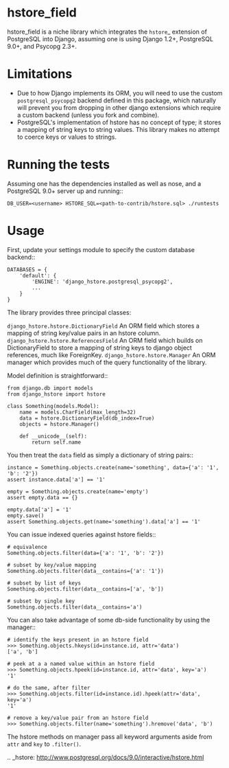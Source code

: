 # hstore_field

hstore_field is a niche library which integrates the `hstore`_ extension of PostgreSQL into Django,
assuming one is using Django 1.2+, PostgreSQL 9.0+, and Psycopg 2.3+.

Limitations
===========

- Due to how Django implements its ORM, you will need to use the custom ``postgresql_psycopg2`` backend
  defined in this package, which naturally will prevent you from dropping in other django extensions
  which require a custom backend (unless you fork and combine).
- PostgreSQL's implementation of hstore has no concept of type; it stores a mapping of string keys to
  string values. This library makes no attempt to coerce keys or values to strings.

Running the tests
=================

Assuming one has the dependencies installed as well as nose, and a PostgreSQL 9.0+ server up and running::

    DB_USER=<username> HSTORE_SQL=<path-to-contrib/hstore.sql> ./runtests

Usage
=====

First, update your settings module to specify the custom database backend::

    DATABASES = {
        'default': {
            'ENGINE': 'django_hstore.postgresql_psycopg2',
            ...
        }
    }

The library provides three principal classes:

``django_hstore.hstore.DictionaryField``
    An ORM field which stores a mapping of string key/value pairs in an hstore column.
``django_hstore.hstore.ReferencesField``
    An ORM field which builds on DictionaryField to store a mapping of string keys to
    django object references, much like ForeignKey.
``django_hstore.hstore.Manager``
    An ORM manager which provides much of the query functionality of the library.

Model definition is straightforward::

    from django.db import models
    from django_hstore import hstore

    class Something(models.Model):
        name = models.CharField(max_length=32)
        data = hstore.DictionaryField(db_index=True)
        objects = hstore.Manager()

        def __unicode__(self):
            return self.name

You then treat the ``data`` field as simply a dictionary of string pairs::

    instance = Something.objects.create(name='something', data={'a': '1', 'b': '2'})
    assert instance.data['a'] == '1'

    empty = Something.objects.create(name='empty')
    assert empty.data == {}

    empty.data['a'] = '1'
    empty.save()
    assert Something.objects.get(name='something').data['a'] == '1'

You can issue indexed queries against hstore fields::

    # equivalence
    Something.objects.filter(data={'a': '1', 'b': '2'})

    # subset by key/value mapping
    Something.objects.filter(data__contains={'a': '1'})

    # subset by list of keys
    Something.objects.filter(data__contains=['a', 'b'])

    # subset by single key
    Something.objects.filter(data__contains='a')

You can also take advantage of some db-side functionality by using the manager::

    # identify the keys present in an hstore field
    >>> Something.objects.hkeys(id=instance.id, attr='data')
    ['a', 'b']

    # peek at a a named value within an hstore field
    >>> Something.objects.hpeek(id=instance.id, attr='data', key='a')
    '1'

    # do the same, after filter
    >>> Something.objects.filter(id=instance.id).hpeek(attr='data', key='a')
    '1'

    # remove a key/value pair from an hstore field
    >>> Something.objects.filter(name='something').hremove('data', 'b')

The hstore methods on manager pass all keyword arguments aside from ``attr`` and ``key``
to ``.filter()``.

.. _hstore: http://www.postgresql.org/docs/9.0/interactive/hstore.html

